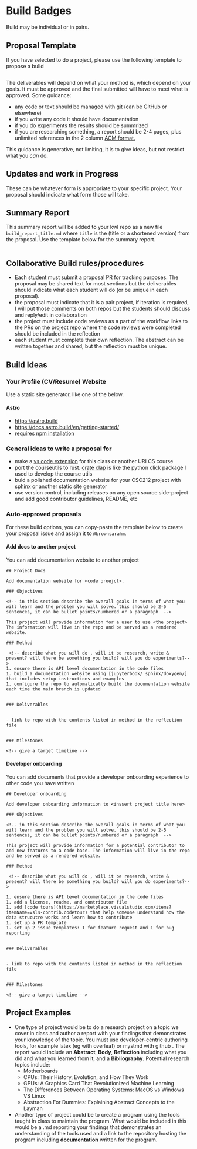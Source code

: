 # Build Badges 

Build may be individual or in pairs. 

## Proposal Template

If you have selected to do a project, please use the following template to propose a bulid

```{literalinclude} ../_worksheets/build_proposal.md
```


The deliverables will depend on what your method is, which depend on your goals. It must be approved and the final submitted will have to meet what is approved.  Some guidance:
- any code or text should be managed with git (can be GitHub or elsewhere)
- if you write any code it should have documentation
- if you do experiments the results should be summrized
- if you are researching something, a report should be 2-4 pages, plus unlimited references in the 2 column [ACM format.](https://www.acm.org/publications/proceedings-template)

This guidance is generative, not limiting, it is to give ideas, but not restrict what you *can* do.


## Updates and work in Progress

These can be whatever form is appropriate to your specific project. Your proposal should indicate what form those will take.


## Summary Report


This summary report will be added to your kwl repo as a new file `build_report_title.md` where `title` is the (title or a shortened version) from the proposal. Use the template below for the summary report. 

```{literalinclude} ../_worksheets/build_report.md
```


## Collaborative Build rules/procedures

- Each student must submit a proposal PR for tracking purposes. The proposal may be shared text for most sections but the deliverables should indicate what each student will do (or be unique in each proposal). 
- the proposal must indicate that it is a pair project, if iteration is required, I will put those comments on both repos but the students should discuss and reply/edit in collaboration
- the project must include code reviews as a part of the workflow links to the PRs on the project repo where the code reviews were completed should be included in the reflection
- each student must complete their own reflection.  The abstract can be written together and shared, but the reflection must be unique. 


## Build Ideas 

### Your Profile (CV/Resume) Website

Use a static site generator, like one of the below. 


#### Astro
- https://astro.build
- https://docs.astro.build/en/getting-started/
- [requires npm installation](https://github.com/withastro/astro)

### General ideas to write a proposal for 
- make a [vs code extension](https://code.visualstudio.com/api/get-started/your-first-extension) for this class or another URI CS course
- port the courseutils to rust. [crate clap](https://docs.rs/clap/latest/clap/) is like the python click package I used to develop the course utils
- buld a polished documentation website for your CSC212 project with [sphinx](https://devblogs.microsoft.com/cppblog/clear-functional-c-documentation-with-sphinx-breathe-doxygen-cmake/) or another static site generator 
- use version control, including releases on any open source side-project and add good contributor guidelines, README, etc 

### Auto-approved proposals

For these build options, you can copy-paste the template below to create your proposal issue and assign it to `@brownsarahm`.



#### Add docs to another project

You can add documentation website to another project

```
## Project Docs

Add documentation website for <code proejct>. 

### Objectives

<!-- in this section describe the overall goals in terms of what you will learn and the problem you will solve. this should be 2-5 sentences, it can be bullet points/numbered or a paragraph  -->

This project will provide information for a user to use <the project> The information will live in the repo and be served as a rendered website. 

### Method

 <!-- describe what you will do , will it be research, write & present? will there be something you build? will you do experiments?-->
1. ensure there is API level documentation in the code files
1. build a documentation website using [jupyterbook/ sphinx/doxygen/] that includes setup instructions and examples
1. configure the repo to automatically build the documentation website each time the main branch is updated


### Deliverables


- link to repo with the contents listed in method in the reflection file


### Milestones

<!-- give a target timeline -->

```

####  Developer onboarding

You can add documents that provide a developer onboarding experience to other code you have written


```
## Developer onboarding

Add developer onboarding information to <inssert project title here>

### Objectives

<!-- in this section describe the overall goals in terms of what you will learn and the problem you will solve. this should be 2-5 sentences, it can be bullet points/numbered or a paragraph  -->

This project will provide information for a potential contributor to add new features to a code base. The information will live in the repo and be served as a rendered website. 

### Method

 <!-- describe what you will do , will it be research, write & present? will there be something you build? will you do experiments?-->

1. ensure there is API level documentation in the code files
1. add a license, readme, and contributor file
1. add [code tours](https://marketplace.visualstudio.com/items?itemName=vsls-contrib.codetour) that help someone understand how the data strucutre works and learn how to contribute 
1. set up a PR template
1. set up 2 issue templates: 1 for feature request and 1 for bug reporting


### Deliverables


- link to repo with the contents listed in method in the reflection file


### Milestones

<!-- give a target timeline -->

```




## Project Examples
- One type of project would be to do a research project on a topic we cover in class and author a report with your findings that demonstrates your knowledge of the topic. You must use developer-centric authoring tools, for example latex (eg with overleaf) or mystmd with github . The report would include an **Abstract**, **Body**, **Reflection** including what you did and what you learned from it, and a **Bibliography**. Potential research topics include:
    - Motherboards
    - CPUs: Their History, Evolution, and How They Work
    - GPUs: A Graphics Card That Revolutionized Machine Learning
    - The Differences Between Operating Systems: MacOS vs Windows VS Linux
    - Abstraction For Dummies: Explaining Abstract Concepts to the Layman
- Another type of project could be to create a program using the tools taught in class to maintain the program. What would be included in this would be a .md reporting your findings that demonstrates an understanding of the tools used and a link to the repository hosting the program including **documentation** written for the program.

